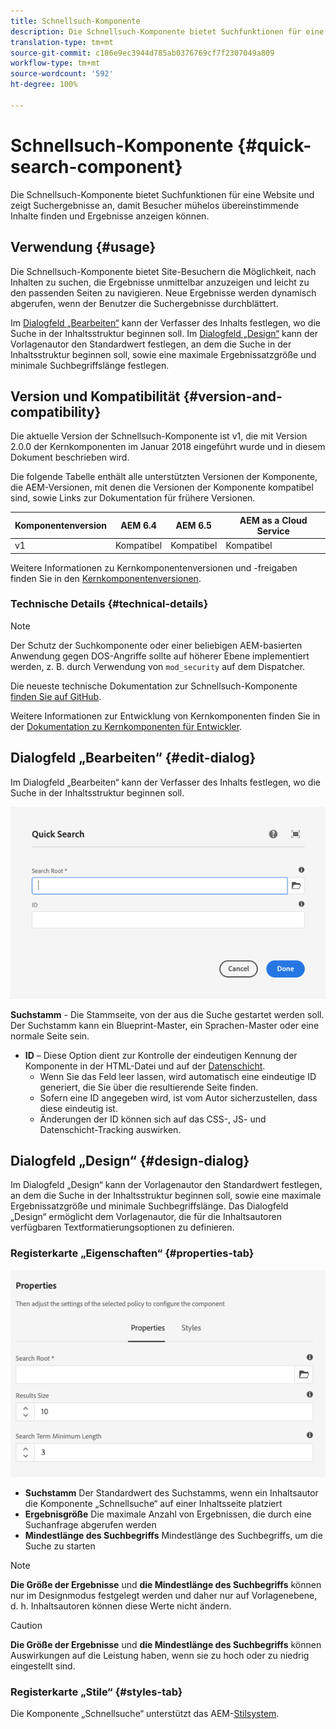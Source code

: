```yaml
---
title: Schnellsuch-Komponente
description: Die Schnellsuch-Komponente bietet Suchfunktionen für eine Website und zeigt Suchergebnisse an, damit Besucher die Site durchsuchen und die Ergebnisse filtern können.
translation-type: tm+mt
source-git-commit: c186e9ec3944d785ab0376769cf7f2307049a809
workflow-type: tm+mt
source-wordcount: '592'
ht-degree: 100%

---
```



# Schnellsuch-Komponente {#quick-search-component}

Die Schnellsuch-Komponente bietet Suchfunktionen für eine Website und zeigt Suchergebnisse an, damit Besucher mühelos übereinstimmende Inhalte finden und Ergebnisse anzeigen können.

## Verwendung {#usage}

Die Schnellsuch-Komponente bietet Site-Besuchern die Möglichkeit, nach Inhalten zu suchen, die Ergebnisse unmittelbar anzuzeigen und leicht zu den passenden Seiten zu navigieren. Neue Ergebnisse werden dynamisch abgerufen, wenn der Benutzer die Suchergebnisse durchblättert.

Im [Dialogfeld „Bearbeiten“](#edit-dialog) kann der Verfasser des Inhalts festlegen, wo die Suche in der Inhaltsstruktur beginnen soll. Im [Dialogfeld „Design“](#design-dialog) kann der Vorlagenautor den Standardwert festlegen, an dem die Suche in der Inhaltsstruktur beginnen soll, sowie eine maximale Ergebnissatzgröße und minimale Suchbegriffslänge festlegen.

## Version und Kompatibilität {#version-and-compatibility}

Die aktuelle Version der Schnellsuch-Komponente ist v1, die mit Version 2.0.0 der Kernkomponenten im Januar 2018 eingeführt wurde und in diesem Dokument beschrieben wird.

Die folgende Tabelle enthält alle unterstützten Versionen der Komponente, die AEM-Versionen, mit denen die Versionen der Komponente kompatibel sind, sowie Links zur Dokumentation für frühere Versionen.

| Komponentenversion | AEM 6.4 | AEM 6.5 | AEM as a Cloud Service |
|--- |--- |--- |---|
| v1 | Kompatibel | Kompatibel | Kompatibel |

Weitere Informationen zu Kernkomponentenversionen und -freigaben finden Sie in den [Kernkomponentenversionen](/help/versions.md).

### Technische Details {#technical-details}

>[!NOTE]
>
>Der Schutz der Suchkomponente oder einer beliebigen AEM-basierten Anwendung gegen DOS-Angriffe sollte auf höherer Ebene implementiert werden, z. B. durch Verwendung von `mod_security` auf dem Dispatcher.

Die neueste technische Dokumentation zur Schnellsuch-Komponente [finden Sie auf GitHub](https://adobe.com/go/aem_cmp_tech_search_v1_de).

Weitere Informationen zur Entwicklung von Kernkomponenten finden Sie in der [Dokumentation zu Kernkomponenten für Entwickler](/help/developing/overview.md).

## Dialogfeld „Bearbeiten“ {#edit-dialog}

Im Dialogfeld „Bearbeiten“ kann der Verfasser des Inhalts festlegen, wo die Suche in der Inhaltsstruktur beginnen soll.

![Dialogfeld „Bearbeiten“ der Schnellsuch-Komponente](/help/assets/quick-search-edit.png)

**Suchstamm** - Die Stammseite, von der aus die Suche gestartet werden soll. Der Suchstamm kann ein Blueprint-Master, ein Sprachen-Master oder eine normale Seite sein.
* **ID** – Diese Option dient zur Kontrolle der eindeutigen Kennung der Komponente in der HTML-Datei und auf der [Datenschicht](/help/developing/data-layer/overview.md).
   * Wenn Sie das Feld leer lassen, wird automatisch eine eindeutige ID generiert, die Sie über die resultierende Seite finden.
   * Sofern eine ID angegeben wird, ist vom Autor sicherzustellen, dass diese eindeutig ist.
   * Änderungen der ID können sich auf das CSS-, JS- und Datenschicht-Tracking auswirken.

## Dialogfeld „Design“ {#design-dialog}

Im Dialogfeld „Design“ kann der Vorlagenautor den Standardwert festlegen, an dem die Suche in der Inhaltsstruktur beginnen soll, sowie eine maximale Ergebnissatzgröße und minimale Suchbegriffslänge. Das Dialogfeld „Design“ ermöglicht dem Vorlagenautor, die für die Inhaltsautoren verfügbaren Textformatierungsoptionen zu definieren.

### Registerkarte „Eigenschaften“ {#properties-tab}

![Dialogfeld „Design“ der Schnellsuch-Komponente](/help/assets/quick-search-design.png)

* **Suchstamm**
Der Standardwert des Suchstamms, wenn ein Inhaltsautor die Komponente „Schnellsuche“ auf einer Inhaltsseite platziert
* **Ergebnisgröße**
Die maximale Anzahl von Ergebnissen, die durch eine Suchanfrage abgerufen werden
* **Mindestlänge des Suchbegriffs**
Mindestlänge des Suchbegriffs, um die Suche zu starten

>[!NOTE]
>
>**Die Größe der Ergebnisse** und **die Mindestlänge des Suchbegriffs** können nur im Designmodus festgelegt werden und daher nur auf Vorlagenebene, d. h. Inhaltsautoren können diese Werte nicht ändern.

>[!CAUTION]
>
>**Die Größe der Ergebnisse** und **die Mindestlänge des Suchbegriffs** können Auswirkungen auf die Leistung haben, wenn sie zu hoch oder zu niedrig eingestellt sind.

### Registerkarte „Stile“ {#styles-tab}

Die Komponente „Schnellsuche“ unterstützt das AEM-[Stilsystem](/help/get-started/authoring.md#component-styling).
